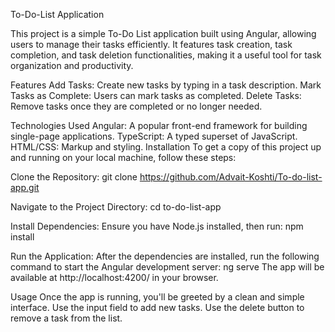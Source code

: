 To-Do-List Application

This project is a simple To-Do List application built using Angular, allowing users to manage their tasks efficiently. It features task creation, task completion, and task deletion functionalities, making it a useful tool for task organization and productivity.

Features
Add Tasks: Create new tasks by typing in a task description.
Mark Tasks as Complete: Users can mark tasks as completed.
Delete Tasks: Remove tasks once they are completed or no longer needed.

Technologies Used
Angular: A popular front-end framework for building single-page applications.
TypeScript: A typed superset of JavaScript.
HTML/CSS: Markup and styling.
Installation
To get a copy of this project up and running on your local machine, follow these steps:

Clone the Repository:
git clone https://github.com/Advait-Koshti/To-do-list-app.git

Navigate to the Project Directory:
cd to-do-list-app

Install Dependencies: Ensure you have Node.js installed, then run:
npm install

Run the Application: After the dependencies are installed, run the following command to start the Angular development server:
ng serve
The app will be available at http://localhost:4200/ in your browser.

Usage
Once the app is running, you'll be greeted by a clean and simple interface.
Use the input field to add new tasks.
Use the delete button to remove a task from the list.